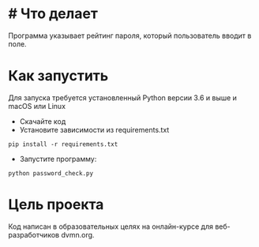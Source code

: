 # # Что делает
Программа указывает рейтинг пароля, который пользователь вводит в поле.

# Как запустить
Для запуска требуется установленный Python версии 3.6 и выше и macOS или Linux

- Скачайте код
- Установите зависимости из requirements.txt
```
pip install -r requirements.txt
```

- Запустите программу:
```
python password_check.py
```
# Цель проекта

Код написан в образовательных целях на онлайн-курсе для веб-разработчиков dvmn.org.
